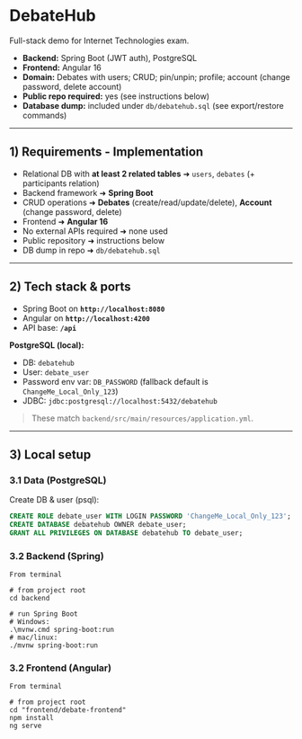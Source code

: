 # DebateHub

Full-stack demo for Internet Technologies exam.

- **Backend:** Spring Boot (JWT auth), PostgreSQL
- **Frontend:** Angular 16
- **Domain:** Debates with users; CRUD; pin/unpin; profile; account (change password, delete account)
- **Public repo required:** yes (see instructions below)
- **Database dump:** included under `db/debatehub.sql` (see export/restore commands)

---

## 1) Requirements - Implementation

- Relational DB with **at least 2 related tables** ➜ `users`, `debates` (+ participants relation)
- Backend framework ➜ **Spring Boot**
- CRUD operations ➜ **Debates** (create/read/update/delete), **Account** (change password, delete)
- Frontend ➜ **Angular 16**
- No external APIs required ➜ none used
- Public repository ➜ instructions below
- DB dump in repo ➜ `db/debatehub.sql`

---

## 2) Tech stack & ports

- Spring Boot on **`http://localhost:8080`**
- Angular on **`http://localhost:4200`**
- API base: **`/api`**

**PostgreSQL (local):**
- DB: `debatehub`
- User: `debate_user`
- Password env var: `DB_PASSWORD` (fallback default is `ChangeMe_Local_Only_123`)
- JDBC: `jdbc:postgresql://localhost:5432/debatehub`

> These match `backend/src/main/resources/application.yml`.

---

## 3) Local setup


### 3.1 Data (PostgreSQL)
Create DB & user (psql):

```sql
CREATE ROLE debate_user WITH LOGIN PASSWORD 'ChangeMe_Local_Only_123';
CREATE DATABASE debatehub OWNER debate_user;
GRANT ALL PRIVILEGES ON DATABASE debatehub TO debate_user;
```


### 3.2 Backend (Spring)
```Backend
From terminal

# from project root
cd backend

# run Spring Boot
# Windows:
.\mvnw.cmd spring-boot:run
# mac/linux:
./mvnw spring-boot:run
```

### 3.2 Frontend (Angular)
```Frontend
From terminal

# from project root
cd "frontend/debate-frontend"
npm install
ng serve
